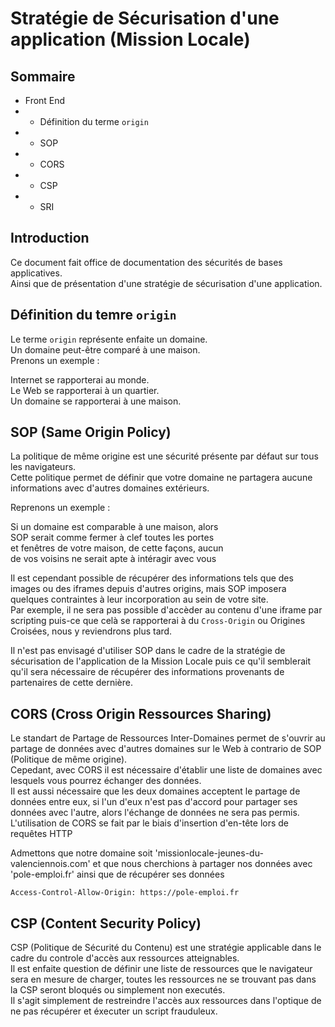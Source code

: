 # Stratégie de Sécurisation d'une application (Mission Locale)

## Sommaire

- Front End
- - Définition du terme ``` origin ```
- - SOP
- - CORS
- - CSP
- - SRI

## Introduction

Ce document fait office de documentation des sécurités de bases applicatives.<br>
Ainsi que de présentation d'une stratégie de sécurisation d'une application.<br>

## Définition du temre ``` origin ```

Le terme ``` origin ``` représente enfaite un domaine.<br>
Un domaine peut-être comparé à une maison.<br>
Prenons un exemple : 

Internet se rapporterai au monde.<br>
Le Web se rapporterai à un quartier.<br>
Un domaine se rapporterai à une maison.<br>

## SOP (Same Origin Policy)

La politique de même origine est une sécurité présente par défaut sur tous les navigateurs.<br>
Cette politique permet de définir que votre domaine ne partagera aucune informations avec d'autres
domaines extérieurs.<br>

Reprenons un exemple : 

Si un domaine est comparable à une maison, alors<br>
SOP serait comme fermer à clef toutes les portes<br>
et fenêtres de votre maison, de cette façons, aucun<br>
de vos voisins ne serait apte à intéragir avec vous<br>

Il est cependant possible de récupérer des informations tels que des images ou des iframes depuis
d'autres origins, mais SOP imposera quelques contraintes à leur incorporation au sein de votre site.<br>
Par exemple, il ne sera pas possible d'accèder au contenu d'une iframe par scripting puis-ce que celà se rapporterai à du ``` Cross-Origin ``` ou Origines Croisées, nous y reviendrons plus tard.<br>

Il n'est pas envisagé d'utiliser SOP dans le cadre de la stratégie de sécurisation de l'application de la Mission Locale puis ce qu'il semblerait qu'il sera nécessaire de récupérer des informations provenants de partenaires de cette dernière.<br>

## CORS (Cross Origin Ressources Sharing)

Le standart de Partage de Ressources Inter-Domaines permet de s'ouvrir au partage de données avec d'autres domaines sur le Web à contrario de SOP (Politique de même origine).<br>
Cepedant, avec CORS il est nécessaire d'établir une liste de domaines avec lesquels vous pourrez
échanger des données.<br>
Il est aussi nécessaire que les deux domaines acceptent le partage de données entre eux, si l'un d'eux n'est pas d'accord pour partager ses données avec l'autre, alors l'échange de données ne sera pas permis.<br>
L'utilisation de CORS se fait par le biais d'insertion d'en-tête lors de requêtes HTTP<br>

Admettons que notre domaine soit 'missionlocale-jeunes-du-valenciennois.com' et que nous cherchions à partager nos données avec 'pole-emploi.fr' ainsi que de récupérer ses données<br>

```
Access-Control-Allow-Origin: https://pole-emploi.fr
```

## CSP (Content Security Policy)

CSP (Politique de Sécurité du Contenu) est une stratégie applicable dans le cadre du controle d'accès aux ressources atteignables.<br>
Il est enfaite question de définir une liste de ressources que le navigateur sera en mesure de
charger, toutes les ressources ne se trouvant pas dans la CSP seront bloqués ou simplement non executés.<br>
Il s'agit simplement de restreindre l'accès aux ressources dans l'optique de ne pas récupérer et éxecuter un script frauduleux.